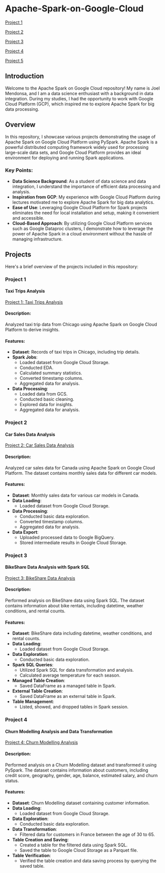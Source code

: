# Apache-Spark-on-Google-Cloud

[Project 1](#Project-1)

[Project 2](#Project-2)

[Project 3](#Project-3)

[Project 4](#Project-4)

[Project 5](#Project-5)

## Introduction
Welcome to the Apache Spark on Google Cloud repository! My name is Joel Mendonsa, and I am a data science enthusiast with a background in data integration. During my studies, I had the opportunity to work with Google Cloud Platform (GCP), which inspired me to explore Apache Spark for big data processing.

## Overview
In this repository, I showcase various projects demonstrating the usage of Apache Spark on Google Cloud Platform using PySpark. Apache Spark is a powerful distributed computing framework widely used for processing large-scale data sets, and Google Cloud Platform provides an ideal environment for deploying and running Spark applications.

### Key Points:
- **Data Science Background**: As a student of data science and data integration, I understand the importance of efficient data processing and analysis.
- **Inspiration from GCP**: My experience with Google Cloud Platform during lectures motivated me to explore Apache Spark for big data analytics.
- **Ease of Use**: Leveraging Google Cloud Platform for Spark projects eliminates the need for local installation and setup, making it convenient and accessible.
- **Cloud-Based Approach**: By utilizing Google Cloud Platform services such as Google Dataproc clusters, I demonstrate how to leverage the power of Apache Spark in a cloud environment without the hassle of managing infrastructure.

## Projects
Here's a brief overview of the projects included in this repository:

### Project 1
#### Taxi Trips Analysis
[Project 1: Taxi Trips Analysis](Project%201/Project1.ipynb)
#### Description:
Analyzed taxi trip data from Chicago using Apache Spark on Google Cloud Platform to derive insights.

#### Features:
- **Dataset**: Records of taxi trips in Chicago, including trip details.
- **Spark Jobs**:
  - Loaded dataset from Google Cloud Storage.
  - Conducted EDA.
  - Calculated summary statistics.
  - Converted timestamp columns.
  - Aggregated data for analysis.
- **Data Processing**:
  - Loaded data from GCS.
  - Conducted basic cleaning.
  - Explored data for insights.
  - Aggregated data for analysis.

### Project 2
#### Car Sales Data Analysis
[Project 2: Car Sales Data Analysis](Project%202/Project2.ipynb)

#### Description:
Analyzed car sales data for Canada using Apache Spark on Google Cloud Platform. The dataset contains monthly sales data for different car models.

#### Features:
- **Dataset**: Monthly sales data for various car models in Canada.
- **Data Loading**:
  - Loaded dataset from Google Cloud Storage.
- **Data Processing**:
  - Conducted basic data exploration.
  - Converted timestamp columns.
  - Aggregated data for analysis.
- **Data Export**:
  - Uploaded processed data to Google BigQuery.
  - Stored intermediate results in Google Cloud Storage.

### Project 3
#### BikeShare Data Analysis with Spark SQL
[Project 3: BikeShare Data Analysis](Project%203/Project3.ipynb)

#### Description:
Performed analysis on BikeShare data using Spark SQL. The dataset contains information about bike rentals, including datetime, weather conditions, and rental counts.

#### Features:
- **Dataset**: BikeShare data including datetime, weather conditions, and rental counts.
- **Data Loading**:
  - Loaded dataset from Google Cloud Storage.
- **Data Exploration**:
  - Conducted basic data exploration.
- **Spark SQL Queries**:
  - Utilized Spark SQL for data transformation and analysis.
  - Calculated average temperature for each season.
- **Managed Table Creation**:
  - Saved DataFrame as a managed table in Spark.
- **External Table Creation**:
  - Saved DataFrame as an external table in Spark.
- **Table Management**:
  - Listed, showed, and dropped tables in Spark session.

### Project 4
#### Churn Modelling Analysis and Data Transformation
[Project 4: Churn Modelling Analysis](Project%204/Project4.ipynb)

#### Description:
Performed analysis on a Churn Modelling dataset and transformed it using PySpark. The dataset contains information about customers, including credit score, geography, gender, age, balance, estimated salary, and churn status.

#### Features:
- **Dataset**: Churn Modelling dataset containing customer information.
- **Data Loading**:
  - Loaded dataset from Google Cloud Storage.
- **Data Exploration**:
  - Conducted basic data exploration.
- **Data Transformation**:
  - Filtered data for customers in France between the age of 30 to 65.
- **Table Creation and Saving**:
  - Created a table for the filtered data using Spark SQL.
  - Saved the table to Google Cloud Storage as a Parquet file.
- **Table Verification**:
  - Verified the table creation and data saving process by querying the saved table.
